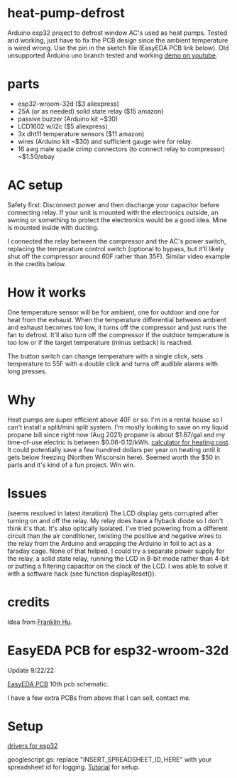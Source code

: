 # heat-pump-defrost
Arduino esp32 project to defrost window AC's used as heat pumps. Tested and working, just have to fix the PCB design since the ambient temperature is wired wrong. Use the pin in the sketch file (EasyEDA PCB link below). 
Old unsupported Arduino uno branch tested and working [demo on youtube](https://www.youtube.com/watch?v=FBvkNjNMhIM).

# parts
* esp32-wroom-32d ($3 aliexpress)
* 25A (or as needed) solid state relay ($15 amazon)
* passive buzzer (Arduino kit ~$30)
* LCD1602 w/i2c ($5 aliexpress)
* 3x dht11 temperature sensors ($11 amazon)
* wires (Arduino kit ~$30) and sufficient gauge wire for relay.
* 16 awg male spade crimp connectors (to connect relay to compressor) ~$1.50/ebay

# AC setup
Safety first: Disconnect power and then discharge your capacitor before connecting relay. If your unit is mounted with the electronics outside, an awning or something to protect the electronics would be a good idea. Mine is mounted inside with ducting.

I connected the relay between the compressor and the AC's power switch, replacing the temperature control switch (optional to bypass, but it'll likely shut off the compressor around 60F rather than 35F). Similar video example in the credits below.

# How it works
One temperature sensor will be for ambient, one for outdoor and one for heat from the exhaust. When the temperature differential between ambient and exhaust becomes too low, it turns off the compressor and just runs the fan to defrost. It'll also turn off the compressor if the outdoor temperature is too low or if the target temperature (minus setback) is reached.

The button switch can change temperature with a single click, sets temperature to 55F with a double click and turns off audible alarms with long presses.

# Why
Heat pumps are super efficient above 40F or so. I'm in a rental house so I can't install a split/mini split system. I'm mostly looking to save on my liquid propane bill since right now (Aug 2021) propane is about $1.87/gal and my time-of-use electric is between $0.06-0.12/kWh. [calculator for heating cost](https://www.efficiencymaine.com/at-home/heating-cost-comparison/). It could potentially save a few hundred dollars per year on heating until it gets below freezing (Northen Wisconsin here). Seemed worth the $50 in parts and it's kind of a fun project. Win win.

# Issues
(seems resolved in latest iteration) The LCD display gets corrupted after turning on and off the relay. My relay does have a flyback diode so I don't think it's that. It's also optically isolated. I've tried powering from a different circuit than the air conditioner, twisting the positive and negative wires to the relay from the Arduino and wrapping the Arduino in foil to act as a faraday cage. None of that helped. I could try a separate power supply for the relay, a solid state relay, running the LCD in 8-bit mode rather than 4-bit or putting a filtering capacitor on the clock of the LCD. I was able to solve it with a software hack (see function displayReset()).

# credits
Idea from [Franklin Hu](https://www.youtube.com/watch?v=wpsMVukBvG0&t=152s).

# EasyEDA PCB for esp32-wroom-32d
Update 9/22/22:

[EasyEDA PCB](https://u.easyeda.com/tomwolfe/endall) 10th pcb schematic.

I have a few extra PCBs from above that I can sell, contact me.

# Setup
[drivers for esp32](https://www.silabs.com/developers/usb-to-uart-bridge-vcp-drivers?tab=downloads)

googlescript.gs: replace "INSERT_SPREADSHEET_ID_HERE" with your spreadsheet id for logging. [Tutorial](https://create.arduino.cc/projecthub/Arduino_Genuino/arduino-iot-cloud-google-sheets-integration-71b6bc) for setup.
